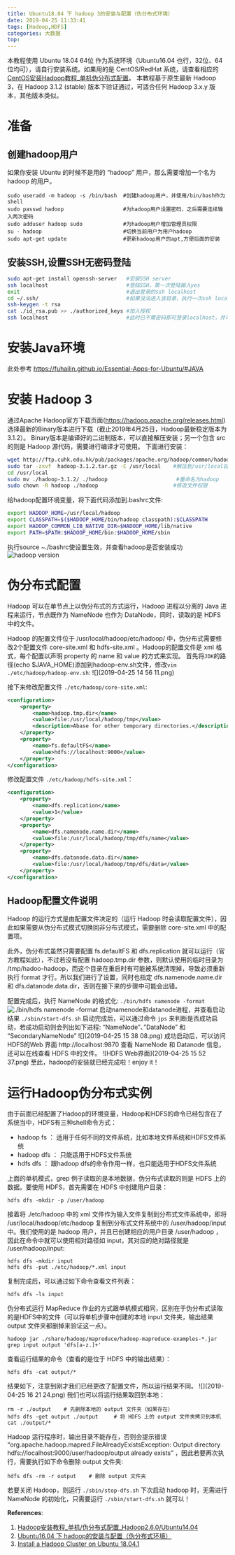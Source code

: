 ```yaml
---
title: Ubuntu18.04 下 hadoop 3的安装与配置（伪分布式环境）
date: 2019-04-25 11:33:41
tags: [Hadoop,HDFS]
categories: 大数据
top:
---
```

本教程使用 Ubuntu 18.04 64位 作为系统环境（Ubuntu16.04 也行，32位、64位均可），请自行安装系统。如果用的是 CentOS/RedHat 系统，请查看相应的[CentOS安装Hadoop教程_单机伪分布式配置](http://dblab.xmu.edu.cn/blog/install-hadoop-in-centos/)。
本教程基于原生最新 Hadoop 3，在 Hadoop 3.1.2 (stable) 版本下验证通过，可适合任何 Hadoop 3.x.y 版本，其他版本类似。
<!-- more -->
# 准备
## 创建hadoop用户
如果你安装 Ubuntu 的时候不是用的 “hadoop” 用户，那么需要增加一个名为 hadoop 的用户。
```Shell
sudo useradd -m hadoop -s /bin/bash  #创建hadoop用户，并使用/bin/bash作为shell
sudo passwd hadoop                   #为hadoop用户设置密码，之后需要连续输入两次密码
sudo adduser hadoop sudo             #为hadoop用户增加管理员权限
su - hadoop                          #切换当前用户为用户hadoop
sudo apt-get update                  #更新hadoop用户的apt,方便后面的安装
```
## 安装SSH,设置SSH无密码登陆
```bash
sudo apt-get install openssh-server   #安装SSH server
ssh localhost                         #登陆SSH，第一次登陆输入yes
exit                                  #退出登录的ssh localhost
cd ~/.ssh/                            #如果没法进入该目录，执行一次ssh localhost
ssh-keygen -t rsa　　
cat ./id_rsa.pub >> ./authorized_keys #加入授权
ssh localhost                         #此时已不需密码即可登录localhost，并可见下图。如果失败则可以搜索SSH免密码登录来寻求答案
```

# 安装Java环境
此处参考 https://fuhailin.github.io/Essential-Apps-for-Ubuntu/#JAVA
# 安装 Hadoop 3
通过Apache Hadoop官方下载页面(https://hadoop.apache.org/releases.html)选择最新的Binary版本进行下载（截止2019年4月25日，Hadoop最新稳定版本为3.1.2）。
Binary版本是编译好的二进制版本，可以直接解压安装；另一个包含 src 的则是 Hadoop 源代码，需要进行编译才可使用。
下面进行安装：
```bash
wget http://ftp.cuhk.edu.hk/pub/packages/apache.org/hadoop/common/hadoop-3.1.2/hadoop-3.1.2.tar.gz
sudo tar -zxvf  hadoop-3.1.2.tar.gz -C /usr/local    #解压到/usr/local目录下
cd /usr/local
sudo mv ./hadoop-3.1.2/ ./hadoop                      #重命名为hadoop
sudo chown -R hadoop ./hadoop                        #修改文件权限
```
给hadoop配置环境变量，将下面代码添加到.bashrc文件:
```bash
export HADOOP_HOME=/usr/local/hadoop
export CLASSPATH=$($HADOOP_HOME/bin/hadoop classpath):$CLASSPATH
export HADOOP_COMMON_LIB_NATIVE_DIR=$HADOOP_HOME/lib/native
export PATH=$PATH:$HADOOP_HOME/bin:$HADOOP_HOME/sbin
```
执行source ~./bashrc使设置生效，并查看hadoop是否安装成功
![hadoop version](hadoop-version.png)

# 伪分布式配置
Hadoop 可以在单节点上以伪分布式的方式运行，Hadoop 进程以分离的 Java 进程来运行，节点既作为 NameNode 也作为 DataNode，同时，读取的是 HDFS 中的文件。

Hadoop 的配置文件位于 /usr/local/hadoop/etc/hadoop/ 中，伪分布式需要修改2个配置文件 core-site.xml 和 hdfs-site.xml 。Hadoop的配置文件是 xml 格式，每个配置以声明 property 的 name 和 value 的方式来实现。
首先将`JDK`的路径(echo $JAVA_HOME)添加到hadoop-env.sh文件，修改`vim ./etc/hadoop/hadoop-env.sh`:
![](2019-04-25 14 56 11.png)

接下来修改配置文件 `./etc/hadoop/core-site.xml`:
```xml
<configuration>
    <property>
        <name>hadoop.tmp.dir</name>
        <value>file:/usr/local/hadoop/tmp</value>
        <description>Abase for other temporary directories.</description>
    </property>
    <property>
        <name>fs.defaultFS</name>
        <value>hdfs://localhost:9000</value>
    </property>
</configuration>
```
修改配置文件 `./etc/hadoop/hdfs-site.xml`：
```xml
<configuration>
    <property>
        <name>dfs.replication</name>
        <value>1</value>
    </property>
    <property>
        <name>dfs.namenode.name.dir</name>
        <value>file:/usr/local/hadoop/tmp/dfs/name</value>
    </property>
    <property>
        <name>dfs.datanode.data.dir</name>
        <value>file:/usr/local/hadoop/tmp/dfs/data</value>
    </property>
</configuration>
```
## Hadoop配置文件说明
Hadoop 的运行方式是由配置文件决定的（运行 Hadoop 时会读取配置文件），因此如果需要从伪分布式模式切换回非分布式模式，需要删除 core-site.xml 中的配置项。

此外，伪分布式虽然只需要配置 fs.defaultFS 和 dfs.replication 就可以运行（官方教程如此），不过若没有配置 hadoop.tmp.dir 参数，则默认使用的临时目录为 /tmp/hadoo-hadoop，而这个目录在重启时有可能被系统清理掉，导致必须重新执行 format 才行。所以我们进行了设置，同时也指定 dfs.namenode.name.dir 和 dfs.datanode.data.dir，否则在接下来的步骤中可能会出错。

配置完成后，执行 NameNode 的格式化:
`./bin/hdfs namenode -format`
![./bin/hdfs namenode -format](namenode-format.png)
启动namenode和datanode进程，并查看启动结果
`./sbin/start-dfs.sh`
启动完成后，可以通过命令 `jps` 来判断是否成功启动，若成功启动则会列出如下进程: “NameNode”、”DataNode” 和 “SecondaryNameNode”
![](2019-04-25 15 38 08.png)
成功启动后，可以访问 HDFS的Web 界面 http://localhost:9870 查看 NameNode 和 Datanode 信息，还可以在线查看 HDFS 中的文件。
![HDFS Web界面](2019-04-25 15 52 37.png)
至此，hadoop的安装就已经完成啦！enjoy it！
# 运行Hadoop伪分布式实例
由于前面已经配置了Hadoop的环境变量，Hadoop和HDFS的命令已经包含在了系统当中，HDFS有三种shell命令方式：
 - hadoop fs         ： 适用于任何不同的文件系统，比如本地文件系统和HDFS文件系统
 - hadoop dfs        ： 只能适用于HDFS文件系统
 - hdfs dfs          ： 跟hadoop dfs的命令作用一样，也只能适用于HDFS文件系统

上面的单机模式，grep 例子读取的是本地数据，伪分布式读取的则是 HDFS 上的数据。要使用 HDFS，首先需要在 HDFS 中创建用户目录：
```shell
hdfs dfs -mkdir -p /user/hadoop
```
接着将 ./etc/hadoop 中的 xml 文件作为输入文件复制到分布式文件系统中，即将 /usr/local/hadoop/etc/hadoop 复制到分布式文件系统中的 /user/hadoop/input 中。我们使用的是 hadoop 用户，并且已创建相应的用户目录 /user/hadoop ，因此在命令中就可以使用相对路径如 input，其对应的绝对路径就是 /user/hadoop/input:
```shell
hdfs dfs -mkdir input
hdfs dfs -put ./etc/hadoop/*.xml input
```
复制完成后，可以通过如下命令查看文件列表：
```shell
hdfs dfs -ls input
```
伪分布式运行 MapReduce 作业的方式跟单机模式相同，区别在于伪分布式读取的是HDFS中的文件（可以将单机步骤中创建的本地 input 文件夹，输出结果 output 文件夹都删掉来验证这一点）。
```
hadoop jar ./share/hadoop/mapreduce/hadoop-mapreduce-examples-*.jar grep input output 'dfs[a-z.]+'
```
查看运行结果的命令（查看的是位于 HDFS 中的输出结果）：
```
hdfs dfs -cat output/*
```
结果如下，注意到刚才我们已经更改了配置文件，所以运行结果不同。
![](2019-04-25 16 21 24.png)
我们也可以将运行结果取回到本地：
```shell
rm -r ./output    # 先删除本地的 output 文件夹（如果存在）
hdfs dfs -get output ./output     # 将 HDFS 上的 output 文件夹拷贝到本机
cat ./output/*
```
Hadoop 运行程序时，输出目录不能存在，否则会提示错误 “org.apache.hadoop.mapred.FileAlreadyExistsException: Output directory hdfs://localhost:9000/user/hadoop/output already exists” ，因此若要再次执行，需要执行如下命令删除 output 文件夹:
```
hdfs dfs -rm -r output    # 删除 output 文件夹
```
若要关闭 Hadoop，则运行
```./sbin/stop-dfs.sh```
下次启动 hadoop 时，无需进行 NameNode 的初始化，只需要运行 `./sbin/start-dfs.sh` 就可以！

**References**:
1. [Hadoop安装教程_单机/伪分布式配置_Hadoop2.6.0/Ubuntu14.04](http://dblab.xmu.edu.cn/blog/install-hadoop/)
2. [Ubuntu16.04 下 hadoop的安装与配置（伪分布式环境）](https://www.cnblogs.com/87hbteo/p/7606012.html)
3. [Install a Hadoop Cluster on Ubuntu 18.04.1](https://dzone.com/articles/install-a-hadoop-cluster-on-ubuntu-18041)
